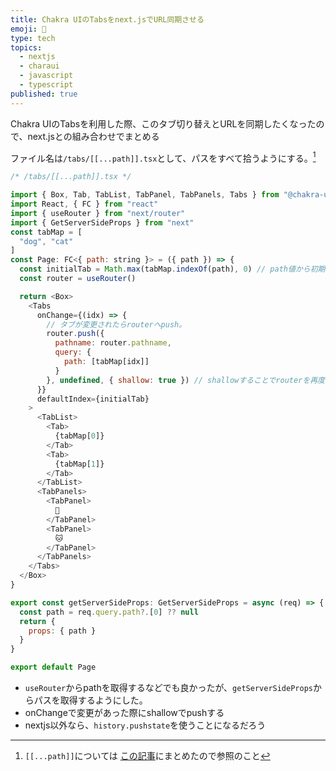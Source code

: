 ```yaml
---
title: Chakra UIのTabsをnext.jsでURL同期させる
emoji: 🥘
type: tech
topics:
  - nextjs
  - charaui
  - javascript
  - typescript
published: true
---
```


Chakra UIのTabsを利用した際、このタブ切り替えとURLを同期したくなったので、next.jsとの組み合わせでまとめる

ファイル名は`/tabs/[[...path]].tsx`として、パスをすべて拾うようにする。[^1]

[^1]: `[[...path]]`については [この記事](https://zenn.dev/terrierscript/articles/2021-04-29-next-js-props-catch-all-routes)にまとめたので参照のこと

```js
/* /tabs/[[...path]].tsx */

import { Box, Tab, TabList, TabPanel, TabPanels, Tabs } from "@chakra-ui/react"
import React, { FC } from "react"
import { useRouter } from "next/router"
import { GetServerSideProps } from "next"
const tabMap = [
  "dog", "cat"
]
const Page: FC<{ path: string }> = ({ path }) => {
  const initialTab = Math.max(tabMap.indexOf(path), 0) // path値から初期タブを決定
  const router = useRouter()

  return <Box>
    <Tabs
      onChange={(idx) => {
        // タブが変更されたらrouterへpush。
        router.push({
          pathname: router.pathname,
          query: {
            path: [tabMap[idx]]
          }
        }, undefined, { shallow: true }) // shallowすることでrouterを再度呼び出さない
      }}
      defaultIndex={initialTab}
    >
      <TabList>
        <Tab>
          {tabMap[0]}
        </Tab>
        <Tab>
          {tabMap[1]}
        </Tab>
      </TabList>
      <TabPanels>
        <TabPanel>
          🐶
        </TabPanel>
        <TabPanel>
          🐱
        </TabPanel>
      </TabPanels>
    </Tabs>
  </Box>
}

export const getServerSideProps: GetServerSideProps = async (req) => {
  const path = req.query.path?.[0] ?? null
  return {
    props: { path }
  }
}

export default Page
```

* `useRouter`からpathを取得するなどでも良かったが、`getServerSideProps`からパスを取得するようにした。
* onChangeで変更があった際にshallowでpushする
* nextjs以外なら、`history.pushstate`を使うことになるだろう